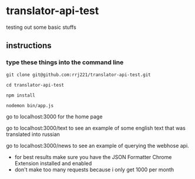 # translator-api-test
testing out some basic stuffs

## instructions

### type these things into the command line
```
git clone git@github.com:rrj221/translator-api-test.git

cd translator-api-test

npm install

nodemon bin/app.js
```

go to localhost:3000 for the home page

go to localhost:3000/text to see an example of some english text that was translated into russian

go to localhost:3000/news to see an example of querying the webhose api. 
  * for best results make sure you have the JSON Formatter Chrome Extension installed and enabled
  * don't make too many requests because i only get 1000 per month


